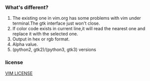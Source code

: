 ### What's different?

1. The existing one in vim.org has some problems with vim under terminal.The gtk interface just won't close.
2. If color code exists in current line,it will read the nearest one and replace it with the selected one.
3. Output in hex or rgb format.
4. Alpha value.
5. (python2, gtk2)/(python3, gtk3) versions

### license

[VIM LICENSE](http://vimdoc.sourceforge.net/htmldoc/uganda.html#license)
